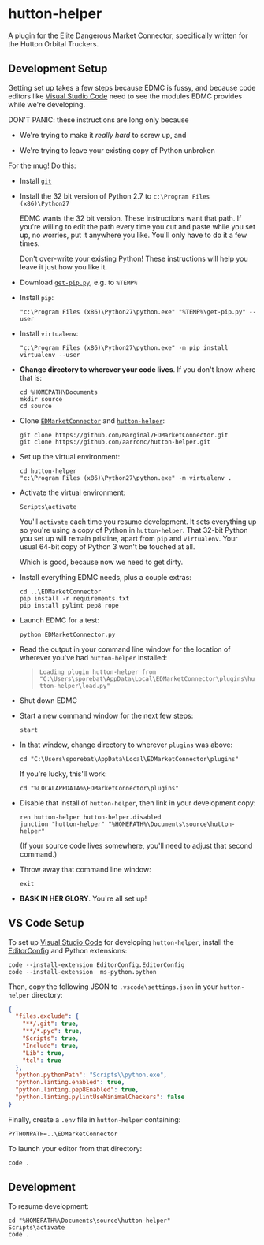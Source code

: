# hutton-helper

A plugin for the Elite Dangerous Market Connector, specifically written for the Hutton Orbital Truckers.

## Development Setup

Getting set up takes a few steps because EDMC is fussy, and because code editors like [Visual Studio Code][VSCode] need to see the modules EDMC provides while we're developing.

DON'T PANIC: these instructions are long only because

* We're trying to make it _really hard_ to screw up, and

* We're trying to leave your existing copy of Python unbroken

For the mug! Do this:

* Install [`git`](https://git-scm.com/download/win)

* Install the 32 bit version of Python 2.7 to `c:\Program Files (x86)\Python27`

  EDMC wants the 32 bit version. These instructions want that path. If you're willing to edit the path every time you cut and paste while you set up, no worries, put it anywhere you like. You'll only have to do it a few times.

  Don't over-write your existing Python! These instructions will help you leave it just how you like it.

* Download [`get-pip.py`](https://bootstrap.pypa.io/get-pip.py), e.g. to `%TEMP%`

* Install `pip`:

      "c:\Program Files (x86)\Python27\python.exe" "%TEMP%\get-pip.py" --user

* Install `virtualenv`:

      "c:\Program Files (x86)\Python27\python.exe" -m pip install virtualenv --user

* **Change directory to wherever your code lives**. If you don't know where that is:

      cd %HOMEPATH\Documents
      mkdir source
      cd source

* Clone [`EDMarketConnector`][EDMC] and [`hutton-helper`][HH]:

      git clone https://github.com/Marginal/EDMarketConnector.git
      git clone https://github.com/aarronc/hutton-helper.git

* Set up the virtual environment:

      cd hutton-helper
      "c:\Program Files (x86)\Python27\python.exe" -m virtualenv .

* Activate the virtual environment:

      Scripts\activate

  You'll `activate` each time you resume development. It sets everything up so you're using a copy of Python in `hutton-helper`. That 32-bit Python you set up will remain pristine, apart from `pip` and `virtualenv`. Your usual 64-bit copy of Python 3 won't be touched at all.

  Which is good, because now we need to get dirty.

* Install everything EDMC needs, plus a couple extras:

      cd ..\EDMarketConnector
      pip install -r requirements.txt
      pip install pylint pep8 rope

* Launch EDMC for a test:

      python EDMarketConnector.py

* Read the output in your command line window for the location of wherever you've had `hutton-helper` installed:

  > `Loading plugin hutton-helper from "C:\Users\sporebat\AppData\Local\EDMarketConnector\plugins\hutton-helper\load.py"`

* Shut down EDMC

* Start a new command window for the next few steps:

      start

* In that window, change directory to wherever `plugins` was above:

      cd "C:\Users\sporebat\AppData\Local\EDMarketConnector\plugins"

  If you're lucky, this'll work:

      cd "%LOCALAPPDATA%\EDMarketConnector\plugins"

* Disable that install of `hutton-helper`, then link in your development copy:

      ren hutton-helper hutton-helper.disabled
      junction "hutton-helper" "%HOMEPATH%\Documents\source\hutton-helper"

  (If your source code lives somewhere, you'll need to adjust that second command.)

* Throw away that command line window:

      exit

* **BASK IN HER GLORY**. You're all set up!

## VS Code Setup

To set up [Visual Studio Code][VSCode] for developing `hutton-helper`, install the [EditorConfig] and Python extensions:

    code --install-extension EditorConfig.EditorConfig
    code --install-extension  ms-python.python

Then, copy the following JSON to `.vscode\settings.json` in your `hutton-helper` directory:

```json
{
  "files.exclude": {
    "**/.git": true,
    "**/*.pyc": true,
    "Scripts": true,
    "Include": true,
    "Lib": true,
    "tcl": true
  },
  "python.pythonPath": "Scripts\\python.exe",
  "python.linting.enabled": true,
  "python.linting.pep8Enabled": true,
  "python.linting.pylintUseMinimalCheckers": false
}
```

Finally, create a `.env` file in `hutton-helper` containing:

    PYTHONPATH=..\EDMarketConnector

To launch your editor from that directory:

    code .

## Development

To resume development:

    cd "%HOMEPATH%\Documents\source\hutton-helper"
    Scripts\activate
    code .

[EDMC]: https://github.com/Marginal/EDMarketConnector
[HH]: https://github.com/aarronc/hutton-helper
[VSCode]: https://code.visualstudio.com/
[EditorConfig]: https://editorconfig.org/
